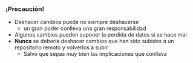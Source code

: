 ### ¡Precaución!
* Deshacer cambios puede no siempre deshacerse
  * un gran poder conlleva una gran responsabilidad
* Algunos cambios pueden suponer la perdida de datos si se hace mal
* **Nunca** se debería deshacer cambios que han sido subidos a un repositorio remoto y volverlos a subir
  * Salvo que sepas muy bien las implicaciones que conlleva
